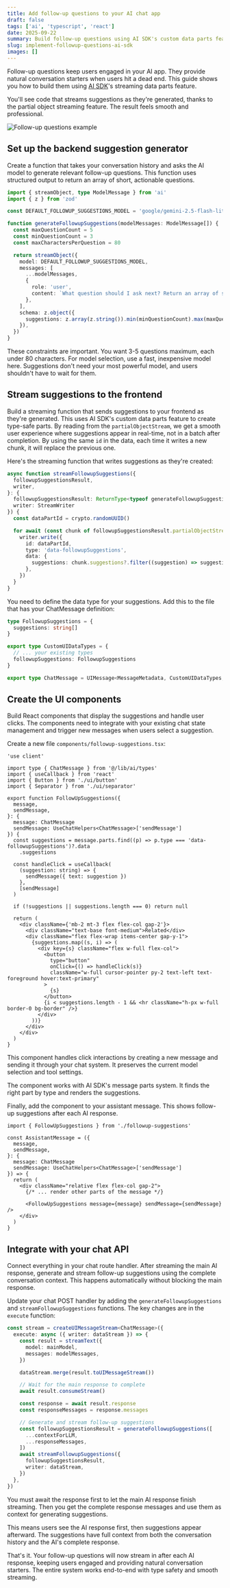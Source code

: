 ```yaml
---
title: Add follow-up questions to your AI chat app
draft: false
tags: ['ai', 'typescript', 'react']
date: 2025-09-22
summary: Build follow-up questions using AI SDK's custom data parts feature
slug: implement-followup-questions-ai-sdk
images: []
---
```


Follow-up questions keep users engaged in your AI app. They provide natural conversation starters when users hit a dead end. This guide shows you how to build them using [AI SDK](https://ai-sdk.dev/)'s streaming data parts feature.

You'll see code that streams suggestions as they're generated, thanks to the partial object streaming feature. The result feels smooth and professional.

![Follow-up questions example](/assets/follow-up_questions.png)

## Set up the backend suggestion generator

Create a function that takes your conversation history and asks the AI model to generate relevant follow-up questions. This function uses structured output to return an array of short, actionable questions.

```typescript
import { streamObject, type ModelMessage } from 'ai'
import { z } from 'zod'

const DEFAULT_FOLLOWUP_SUGGESTIONS_MODEL = 'google/gemini-2.5-flash-lite'

function generateFollowupSuggestions(modelMessages: ModelMessage[]) {
  const maxQuestionCount = 5
  const minQuestionCount = 3
  const maxCharactersPerQuestion = 80

  return streamObject({
    model: DEFAULT_FOLLOWUP_SUGGESTIONS_MODEL,
    messages: [
      ...modelMessages,
      {
        role: 'user',
        content: `What question should I ask next? Return an array of suggested questions (minimum ${minQuestionCount}, maximum ${maxQuestionCount}). Each question should be no more than ${maxCharactersPerQuestion} characters.`,
      },
    ],
    schema: z.object({
      suggestions: z.array(z.string()).min(minQuestionCount).max(maxQuestionCount),
    }),
  })
}
```

These constraints are important. You want 3-5 questions maximum, each under 80 characters. For model selection, use a fast, inexpensive model here. Suggestions don't need your most powerful model, and users shouldn't have to wait for them.

## Stream suggestions to the frontend

Build a streaming function that sends suggestions to your frontend as they're generated. This uses AI SDK's custom data parts feature to create type-safe parts. By reading from the `partialObjectStream`, we get a smooth user experience where suggestions appear in real-time, not in a batch after completion. By using the same `id` in the data, each time it writes a new chunk, it will replace the previous one.

Here's the streaming function that writes suggestions as they're created:

```typescript
async function streamFollowupSuggestions({
  followupSuggestionsResult,
  writer,
}: {
  followupSuggestionsResult: ReturnType<typeof generateFollowupSuggestions>
  writer: StreamWriter
}) {
  const dataPartId = crypto.randomUUID()

  for await (const chunk of followupSuggestionsResult.partialObjectStream) {
    writer.write({
      id: dataPartId,
      type: 'data-followupSuggestions',
      data: {
        suggestions: chunk.suggestions?.filter((suggestion) => suggestion !== undefined) ?? [],
      },
    })
  }
}
```

You need to define the data type for your suggestions. Add this to the file that has your ChatMessage definition:

```typescript
type FollowupSuggestions = {
  suggestions: string[]
}

export type CustomUIDataTypes = {
  // ... your existing types
  followupSuggestions: FollowupSuggestions
}

export type ChatMessage = UIMessage<MessageMetadata, CustomUIDataTypes, ChatTools>
```

## Create the UI components

Build React components that display the suggestions and handle user clicks. The components need to integrate with your existing chat state management and trigger new messages when users select a suggestion.

Create a new file `components/followup-suggestions.tsx`:

```tsx
'use client'

import type { ChatMessage } from '@/lib/ai/types'
import { useCallback } from 'react'
import { Button } from './ui/button'
import { Separator } from './ui/separator'

export function FollowUpSuggestions({
  message,
  sendMessage,
}: {
  message: ChatMessage
  sendMessage: UseChatHelpers<ChatMessage>['sendMessage']
}) {
  const suggestions = message.parts.find((p) => p.type === 'data-followupSuggestions')?.data
    .suggestions

  const handleClick = useCallback(
    (suggestion: string) => {
      sendMessage({ text: suggestion })
    },
    [sendMessage]
  )

  if (!suggestions || suggestions.length === 0) return null

  return (
    <div className={'mb-2 mt-3 flex flex-col gap-2'}>
      <div className="text-base font-medium">Related</div>
      <div className="flex flex-wrap items-center gap-y-1">
        {suggestions.map((s, i) => (
          <div key={s} className="flex w-full flex-col">
            <button
              type="button"
              onClick={() => handleClick(s)}
              className="w-full cursor-pointer py-2 text-left text-foreground hover:text-primary"
            >
              {s}
            </button>
            {i < suggestions.length - 1 && <hr className="h-px w-full border-0 bg-border" />}
          </div>
        ))}
      </div>
    </div>
  )
}
```

This component handles click interactions by creating a new message and sending it through your chat system. It preserves the current model selection and tool settings.

The component works with AI SDK's message parts system. It finds the right part by type and renders the suggestions.

Finally, add the component to your assistant message. This shows follow-up suggestions after each AI response.

```tsx
import { FollowUpSuggestions } from './followup-suggestions'

const AssistantMessage = ({
  message,
  sendMessage,
}: {
  message: ChatMessage
  sendMessage: UseChatHelpers<ChatMessage>['sendMessage']
}) => {
  return (
    <div className="relative flex flex-col gap-2">
      {/* ... render other parts of the message */}

      <FollowUpSuggestions message={message} sendMessage={sendMessage} />
    </div>
  )
}
```

## Integrate with your chat API

Connect everything in your chat route handler. After streaming the main AI response, generate and stream follow-up suggestions using the complete conversation context. This happens automatically without blocking the main response.

Update your chat POST handler by adding the `generateFollowupSuggestions` and `streamFollowupSuggestions` functions. The key changes are in the `execute` function:

```typescript
const stream = createUIMessageStream<ChatMessage>({
  execute: async ({ writer: dataStream }) => {
    const result = streamText({
      model: mainModel,
      messages: modelMessages,
    })

    dataStream.merge(result.toUIMessageStream())

    // Wait for the main response to complete
    await result.consumeStream()

    const response = await result.response
    const responseMessages = response.messages

    // Generate and stream follow-up suggestions
    const followupSuggestionsResult = generateFollowupSuggestions([
      ...contextForLLM,
      ...responseMessages,
    ])
    await streamFollowupSuggestions({
      followupSuggestionsResult,
      writer: dataStream,
    })
  },
})
```

You must await the response first to let the main AI response finish streaming. Then you get the complete response messages and use them as context for generating suggestions.

This means users see the AI response first, then suggestions appear afterward. The suggestions have full context from both the conversation history and the AI's complete response.

That's it. Your follow-up questions will now stream in after each AI response, keeping users engaged and providing natural conversation starters. The entire system works end-to-end with type safety and smooth streaming.
